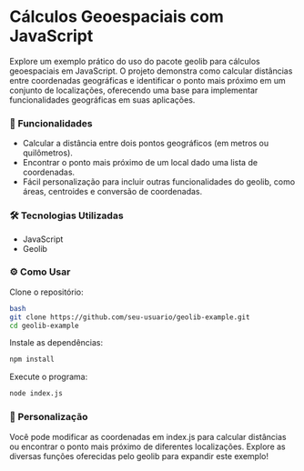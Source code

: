 # Cálculos Geoespaciais com JavaScript

Explore um exemplo prático do uso do pacote geolib para cálculos geoespaciais em JavaScript. O projeto demonstra como calcular distâncias entre coordenadas geográficas e identificar o ponto mais próximo em um conjunto de localizações, oferecendo uma base para implementar funcionalidades geográficas em suas aplicações.

### 🚀 Funcionalidades

* Calcular a distância entre dois pontos geográficos (em metros ou quilômetros).
* Encontrar o ponto mais próximo de um local dado uma lista de coordenadas.
* Fácil personalização para incluir outras funcionalidades do geolib, como áreas, centroides e conversão de coordenadas.

### 🛠️ Tecnologias Utilizadas

* JavaScript
* Geolib

### ⚙️ Como Usar

Clone o repositório:

```bash
bash
git clone https://github.com/seu-usuario/geolib-example.git
cd geolib-example
```
Instale as dependências:

```bash
npm install
```

Execute o programa:

```bash
node index.js
```

### 🔧 Personalização

Você pode modificar as coordenadas em index.js para calcular distâncias ou encontrar o ponto mais próximo de diferentes localizações. Explore as diversas funções oferecidas pelo geolib para expandir este exemplo!

